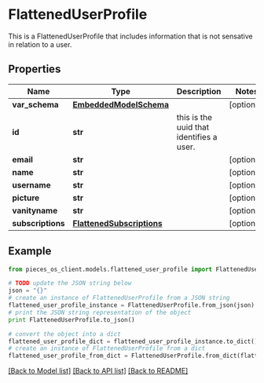 # FlattenedUserProfile

This is a FlattenedUserProfile that includes information that is not sensative in relation to a user.

## Properties
Name | Type | Description | Notes
------------ | ------------- | ------------- | -------------
**var_schema** | [**EmbeddedModelSchema**](EmbeddedModelSchema.md) |  | [optional] 
**id** | **str** | this is the uuid that identifies a user. | 
**email** | **str** |  | [optional] 
**name** | **str** |  | [optional] 
**username** | **str** |  | [optional] 
**picture** | **str** |  | [optional] 
**vanityname** | **str** |  | [optional] 
**subscriptions** | [**FlattenedSubscriptions**](FlattenedSubscriptions.md) |  | [optional] 

## Example

```python
from pieces_os_client.models.flattened_user_profile import FlattenedUserProfile

# TODO update the JSON string below
json = "{}"
# create an instance of FlattenedUserProfile from a JSON string
flattened_user_profile_instance = FlattenedUserProfile.from_json(json)
# print the JSON string representation of the object
print FlattenedUserProfile.to_json()

# convert the object into a dict
flattened_user_profile_dict = flattened_user_profile_instance.to_dict()
# create an instance of FlattenedUserProfile from a dict
flattened_user_profile_from_dict = FlattenedUserProfile.from_dict(flattened_user_profile_dict)
```
[[Back to Model list]](../README.md#documentation-for-models) [[Back to API list]](../README.md#documentation-for-api-endpoints) [[Back to README]](../README.md)


